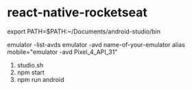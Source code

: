 # react-native-rocketseat

export PATH=$PATH:~/Documents/android-studio/bin

emulator -list-avds
emulator -avd name-of-your-emulator
alias mobile="emulator -avd Pixel_4_API_31"

1. studio.sh
2. npm start
3. npm run android

